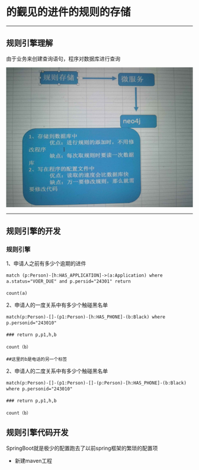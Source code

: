 # 的觐见的进件的规则的存储

---

## 规则引擎理解

由于业务来创建查询语句，程序对数据库进行查询

![](/assets/test.png)

---

## 规则引擎的开发

### 规则引擎

1、申请人之前有多少个逾期的进件

```
match (p:Person)-[h:HAS_APPLICATION]->(a:Application) where a.status="VOER_DUE" and p.persid="24301" return 

count(a)
```

2、申请人的一度关系中有多少个触碰黑名单

```
match(p:Person)-[]-(p1:Person)-[h:HAS_PHONE]-(b:Black) where p.personid="243010"

### return p,p1,h,b

count（b）

##这里的b是电话的另一个标签
```

2、申请人的二度关系中有多少个触碰黑名单

```
match(p:Person)-[]-(p1:Person)-[]-(p:Person)-[h:HAS_PHONE]-(b:Black) where p.personid="243010"

### return p,p1,h,b

count（b）
```

## 规则引擎代码开发

SpringBoot就是极少的配置跑去了以前spring框架的繁琐的配置项

* 新建maven工程

```




```



